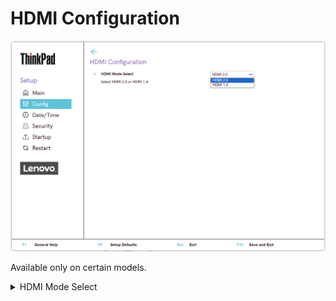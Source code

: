 # HDMI Configuration #

![](./img/tp_hdmi.png)

Available only on certain models.

<details><summary>HDMI Mode Select</summary>

Select HDMI mode to achieve the best compatible video output for the devices attached.

Possible options:

1. **HDMI 2.0** - Allows for higher frame rate for 4K video. Default.
2. HDMI 1.4 - Supports 4K video with lower frame rate.

</details>
